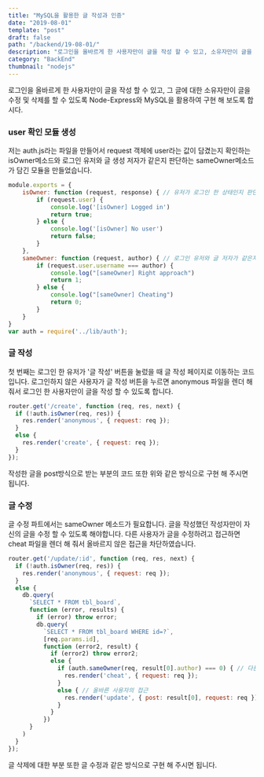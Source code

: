 ```yaml
---
title: "MySQL을 활용한 글 작성과 인증"
date: "2019-08-01"
template: "post"
draft: false
path: "/backend/19-08-01/"
description: "로그인을 올바르게 한 사용자만이 글을 작성 할 수 있고, 소유자만이 글을 수정 및 삭제를 할 수 있도록 Node-Express와 MySQL을 활용하여 구현 해 보도록 합시다. 저는 request 객체에 user라는 값이 담겼는지 확인하는 함수와 로그인 유저와 글 생성 저자가 같은지 판단하는 함수를 만들었습니다."
category: "BackEnd"
thumbnail: "nodejs"
---
```


로그인을 올바르게 한 사용자만이 글을 작성 할 수 있고, 그 글에 대한 소유자만이 글을 수정 및 삭제를 할 수 있도록 Node-Express와 MySQL을 활용하여 구현 해 보도록 합시다.

### user 확인 모듈 생성

저는 auth.js라는 파일을 만들어서 request 객체에 user라는 값이 담겼는지 확인하는 isOwner메소드와 로그인 유저와 글 생성 저자가 같은지 판단하는 sameOwner메소드가 담긴 모듈을 만들었습니다. 

```javascript
module.exports = {
    isOwner: function (request, response) { // 유저가 로그인 한 상태인지 판단
        if (request.user) {
            console.log('[isOwner] Logged in')
            return true;
        } else {
            console.log('[isOwner] No user')
            return false;
        }
    },
    sameOwner: function (request, author) { // 로그인 유저와 글 저자가 같은지 판단
        if (request.user.username === author) {
            console.log("[sameOwner] Right approach")
            return 1;
        } else {
            console.log("[sameOwner] Cheating")
            return 0;
        }
    }
}
var auth = require('../lib/auth');
```

### 글 작성

 첫 번째는 로그인 한 유저가 '글 작성' 버튼을 눌렀을 때 글 작성 페이지로 이동하는 코드입니다. 로그인하지 않은 사용자가 글 작성 버튼을 누르면 anonymous 파일을 렌더 해 줘서 로그인 한 사용자만이 글을 작성 할 수 있도록 합니다. 

```javascript
router.get('/create', function (req, res, next) {
  if (!auth.isOwner(req, res)) {
    res.render('anonymous', { request: req });
  }
  else {
    res.render('create', { request: req });
  }
});
```

 작성한 글을 post방식으로 받는 부분의 코드 또한 위와 같은 방식으로 구현 해 주시면 됩니다.

### 글 수정

 글 수정 파트에서는 sameOwner 메소드가 필요합니다. 글을 작성했던 작성자만이 자신의 글을 수정 할 수 있도록 해야합니다. 다른 사용자가 글을 수정하려고 접근하면 cheat 파일을 렌더 해 줘서 올바르지 않은 접근을 차단하였습니다. 

```javascript
router.get('/update/:id', function (req, res, next) {
  if (!auth.isOwner(req, res)) {
    res.render('anonymous', { request: req });
  }
  else {
    db.query(
      `SELECT * FROM tbl_board`,
      function (error, results) {
        if (error) throw error;
        db.query(
          `SELECT * FROM tbl_board WHERE id=?`,
          [req.params.id],
          function (error2, result) {
            if (error2) throw error2;
            else {
              if (auth.sameOwner(req, result[0].author) === 0) { // 다른 사용자의 잘못된 접근
                res.render('cheat', { request: req });
              }
              else { // 올바른 사용자의 접근
                res.render('update', { post: result[0], request: req });
              }
            }
          })
      }
    )
  }
});
```

 글 삭제에 대한 부분 또한 글 수정과 같은 방식으로 구현 해 주시면 됩니다. 